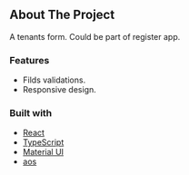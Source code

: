 <!-- ABOUT THE PROJECT -->
## About The Project

A tenants form. Could be part of register app.

### Features

- Filds validations.
- Responsive design.

### Built with

- [React](https://reactjs.org)
- [TypeScript](https://www.typescriptlang.org)
- [Material UI](https://material-ui.com)
- [aos](https://www.npmjs.com/package/aos)